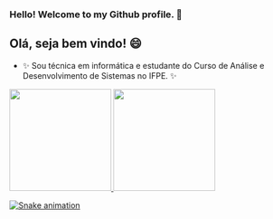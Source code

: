 ### Hello! Welcome to my Github profile. 👋
## Olá, seja bem vindo! 😄

- ✨ Sou técnica em informática e estudante do Curso de Análise e Desenvolvimento de Sistemas no IFPE. ✨



<div>
<a href="https://github.com/evicsouza">
<img height="180em" src="https://github-readme-stats.vercel.app/api/top-langs/?username=evicsouza&layout=compact&langs_count=7&theme=dracula"/>
<img height="180em" src="https://github-readme-stats.vercel.app/api?username=evicsouza&show_icons=true&theme=dracula&include_all_commits=true&count_private=true"/>
</div>

  
![Snake animation](https://github.com/evicsouza/evicsouza/blob/output/github-contribution-grid-snake.svg)

